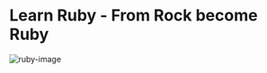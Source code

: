 # Learn Ruby - From Rock become Ruby

![ruby-image](https://media.geeksforgeeks.org/wp-content/cdn-uploads/20190902124355/ruby-programming-language.png)
